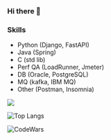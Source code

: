 ### Hi there 👋

### Skills
- Python (Django, FastAPI)
- Java (Spring)
- C (std lib)
- Perf QA (LoadRunner, Jmeter)
- DB (Oracle, PostgreSQL)
- MQ (kafka, IBM MQ)
- Other (Postman, Insomnia)

<!--
**Stanislove777/Stanislove777** is a ✨ _special_ ✨ repository because its `README.md` (this file) appears on your GitHub profile.

Here are some ideas to get you started:

- 🔭 I’m currently working on ...
- 🌱 I’m currently learning ...
- 👯 I’m looking to collaborate on ...
- 🤔 I’m looking for help with ...
- 💬 Ask me about ...
- 📫 How to reach me: ...
- 😄 Pronouns: ...
- ⚡ Fun fact: ...
-->

![](https://visitor-badge.laobi.icu/badge?page_id=Stanislove777.Stanislove777)

![Top Langs](https://github-readme-stats.vercel.app/api/top-langs/?username=Stanislove777&theme=graywhite)

![CodeWars](https://www.codewars.com/users/Stanislove777/badges/large)
